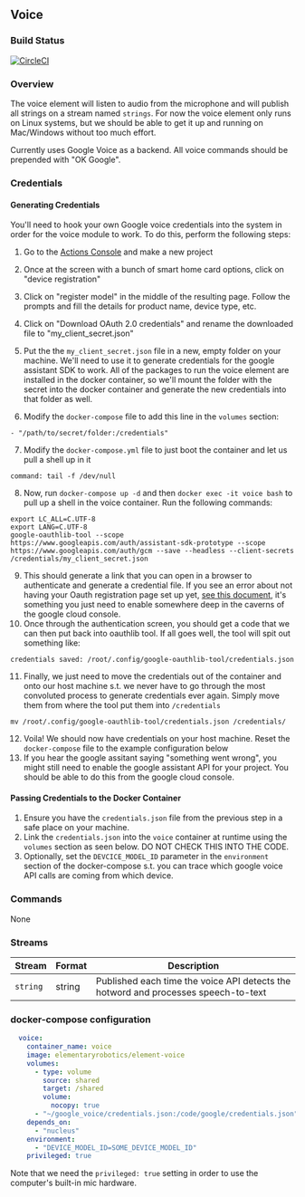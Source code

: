 ## Voice

### Build Status

[![CircleCI](https://circleci.com/gh/elementary-robotics/element-voice.svg?style=svg&circle-token=909a614aab68a938fa77e7420b2b1651c8cf8289)](https://circleci.com/gh/elementary-robotics/element-voice)

### Overview

The voice element will listen to audio from the microphone and will
publish all strings on a stream named `strings`. For now the voice element
only runs on Linux systems, but we should be able to get it up and running
on Mac/Windows without too much effort.

Currently uses Google Voice as a backend. All voice commands should be
prepended with "OK Google".

### Credentials

#### Generating Credentials


You'll need to hook your own Google voice credentials into the system in order for the voice module to work. To do this, perform the following steps:

1. Go to the [Actions Console](https://console.actions.google.com/u/0/) and make a new project
2. Once at the screen with a bunch of smart home card options, click on "device registration"
3. Click on "register model" in the middle of the resulting page. Follow the prompts and fill the details for product name, device type, etc.

4. Click on "Download OAuth 2.0 credentials" and rename the downloaded file to "my_client_secret.json"

5.  Put the the `my_client_secret.json` file in a new, empty folder on your machine. We'll need to use it to generate credentials for the google assistant SDK to work. All of the packages to run the voice element are installed in the docker container, so we'll mount the folder with the secret into the docker container and generate the new credentials into that folder as well.
6. Modify the `docker-compose` file to add this line in the `volumes` section:
```
- "/path/to/secret/folder:/credentials"
```
7. Modify the `docker-compose.yml` file to just boot the container and let us pull a shell up in it
```
command: tail -f /dev/null
```
8. Now, run `docker-compose up -d` and then `docker exec -it voice bash` to pull
up a shell in the voice container. Run the following commands:
```
export LC_ALL=C.UTF-8
export LANG=C.UTF-8
google-oauthlib-tool --scope https://www.googleapis.com/auth/assistant-sdk-prototype --scope https://www.googleapis.com/auth/gcm --save --headless --client-secrets /credentials/my_client_secret.json
```
9. This should generate a link that you can open in a browser to authenticate and generate a credential file. If you see an error about not having your Oauth registration page set up yet, [see this document](https://developers.google.com/assistant/sdk/guides/library/python/embed/config-dev-project-and-account), it's something you just need to enable somewhere deep in the caverns of the google cloud console.
10. Once through the authentication screen, you should get a code that we can then put back into oauthlib tool. If all goes well, the tool will spit out something like:
```
credentials saved: /root/.config/google-oauthlib-tool/credentials.json
```
11. Finally, we just need to move the credentials out of the container and onto our host machine s.t. we never have to go through the most convoluted process to generate credentials ever again. Simply move them from where the tool put them into `/credentials`
```
mv /root/.config/google-oauthlib-tool/credentials.json /credentials/
```
12. Voila! We should now have credentials on your host machine. Reset the `docker-compose` file to the example configuration below
13. If you hear the google assitant saying "something went wrong", you might still need to enable the google assistant API for your project. You should be able to do this from the google cloud console.

#### Passing Credentials to the Docker Container

1. Ensure you have the `credentials.json` file from the previous step in a safe place on your machine.
2. Link the `credentials.json` into the `voice` container at runtime using the `volumes` section as seen below. DO NOT CHECK THIS INTO THE CODE.
3. Optionally, set the `DEVCICE_MODEL_ID` parameter in the `environment` section of the docker-compose s.t. you can trace which google voice API calls are coming from which device.

### Commands

None

### Streams
| Stream | Format | Description |
| ------ | ------ | ----------- |
| `string` | string | Published each time the voice API detects the hotword and processes speech-to-text |


### docker-compose configuration

```yaml
  voice:
    container_name: voice
    image: elementaryrobotics/element-voice
    volumes:
      - type: volume
        source: shared
        target: /shared
        volume:
          nocopy: true
      - "~/google_voice/credentials.json:/code/google/credentials.json"
    depends_on:
      - "nucleus"
    environment:
      - "DEVICE_MODEL_ID=SOME_DEVICE_MODEL_ID"
    privileged: true

```

Note that we need the `privileged: true` setting in order to use the computer's built-in mic hardware.
